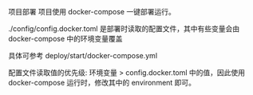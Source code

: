 项目部署
项目使用 docker-compose 一键部署运行。

./config/config.docker.toml 是部署时读取的配置文件，其中有些变量会由 docker-compose 中的环境变量覆盖

具体可参考 deploy/start/docker-compose.yml

配置文件读取值的优先级: 环境变量 > config.docker.toml 中的值，因此使用 docker-compose 运行时，修改其中的 environment 即可。
